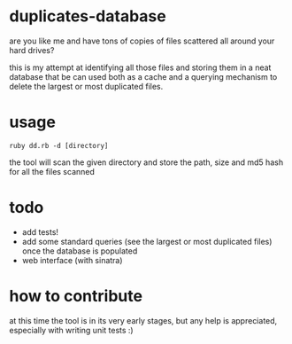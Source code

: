duplicates-database
===================

are you like me and have tons of copies of files scattered all around your hard drives?

this is my attempt at identifying all those files and storing them in a neat database that be can used both as a cache and a querying mechanism to delete the largest or most duplicated files.

usage
=====

```
ruby dd.rb -d [directory]
```

the tool will scan the given directory and store the path, size and md5 hash for all the files scanned

todo
====

- add tests!
- add some standard queries (see the largest or most duplicated files) once the database is populated
- web interface (with sinatra)

how to contribute
=================

at this time the tool is in its very early stages, but any help is appreciated, especially with writing unit tests :)
